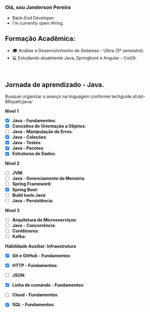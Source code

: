 ### Olá, sou Janderson Pereira

- Back-End Developer.
- I'm currently open Hiring.


## Formação Acadêmica:
- 🎓 Análise e Desenvolvimento de Sistemas - Ulbra (5º semestre).
- 💻 Estudando atualmente Java, Springboot e Angular - Cod3r.

&nbsp;

## Jornada de aprendizado - Java.
 Busquei organizar o avanço na linguagem conforme techguide.sh/pt-BR/path/java/

**Nivel 1**
- [x] **Java - Fundamentos**:
- [x] **Conceitos de Orientação a Objetos**:
- [ ] **Java - Manipulação de Erros**:
- [x] **Java - Coleções**:
- [x] **Java - Testes**:
- [x] **Java - Pacotes**:
- [x] **Estruturas de Dados**:

**Nivel 2**
- [ ] **JVM**:
- [ ] **Java - Gerenciamento da Memória**:
- [ ] **Spring Framework**:
- [x] **Spring Boot**:
- [ ] **Build tools Java**:
- [ ] **Java - Persistência**:

**Nivel 3**
- [ ] **Arquitetura de Microsserviços**:
- [ ] **Java - Concorrência**:
- [ ] **Contêineres**:
- [ ] **Kafka**:

**Habilidade Auxiliar: Infraestrutura**
- [x] **Git e GitHub - Fundamentos**:
- [x] **HTTP - Fundamentos**:
- [ ] **JSON**:
- [x] **Linha de comando - Fundamentos**:
- [ ] **Cloud - Fundamentos**:
- [x] **SQL - Fundamentos**:


<!--
**JandersonJean/JandersonJean** is a ✨ _special_ ✨ repository because its `README.md` (this file) appears on your GitHub profile.

Here are some ideas to get you started:

- 🔭 I’m currently working on ...
- 🌱 I’m currently learning ...
- 👯 I’m looking to collaborate on ...
- 🤔 I’m looking for help with ...
- 💬 Ask me about ...
- 📫 How to reach me: ...
- 😄 Pronouns: ...
- ⚡ Fun fact: ...
-->
